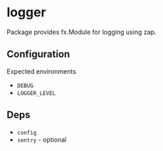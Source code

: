 # logger

Package provides fx.Module for logging using zap.

## Configuration

Expected environments

- `DEBUG`
- `LOGGER_LEVEL`

## Deps

- `config`
- `sentry` - optional
